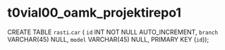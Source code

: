 # t0vial00_oamk_projektirepo1
CREATE TABLE `rasti`.`car` (
  `id` INT NOT NULL AUTO_INCREMENT,
  `branch` VARCHAR(45) NULL,
  `model` VARCHAR(45) NULL,
  PRIMARY KEY (`id`));